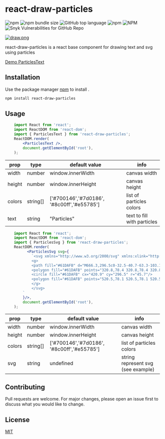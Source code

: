 # react-draw-particles
![npm](https://img.shields.io/npm/v/react-draw-particles) ![npm bundle size](https://img.shields.io/bundlephobia/min/react-draw-particles) ![GitHub top language](https://img.shields.io/github/languages/top/orenef/react-draw-particles) ![npm](https://img.shields.io/npm/dt/react-draw-particles) ![NPM](https://img.shields.io/npm/l/react-draw-particles) ![Snyk Vulnerabilities for GitHub Repo](https://img.shields.io/snyk/vulnerabilities/github/orenef/react-draw-particles)

[![draw.png](https://i.postimg.cc/vHLrRksb/draw.png)](https://postimg.cc/XpqGd2qz)

react-draw-particles is a react base component for drawing text and svg using particles

[Demo ParticlesText](https://codesandbox.io/s/react-draw-particles-ftje0)
## Installation

Use the package manager [npm](https://www.npmjs.com/package/react-draw-particles) to install .

```bash
npm install react-draw-particles

```

## Usage

```jsx
    import React from 'react';
    import ReactDOM from 'react-dom';
    import { ParticlesText } from 'react-draw-particles';
    ReactDOM.render(
        <ParticlesText />,
        document.getElementById('root'),
    );
```

prop | type | default value | info
--- | --- | --- | ---
width | number | window.innerWidth | canvas width
height| number | window.innerHeight | canvas height
colors | string[] | ['#700146','#7d0186', '#8c00ff','#e55785'] | list of particles colors
text | string | "Particles" | text to fill with particles


```jsx
    import React from 'react';
    import ReactDOM from 'react-dom';
    import { ParticlesSvg } from 'react-draw-particles';
    ReactDOM.render(
          <ParticlesSvg svg={
            `<svg xmlns="http://www.w3.org/2000/svg" xmlns:xlink="http://www.w3.org/1999/xlink" version="1.1" id="Layer_2_1_" width="500px" height="500px" x="0px" y="0px" viewBox="0 0 841.9 595.3" enable-background="new 0 0 841.9 595.3" xml:space="preserve">
            <g>
            <path fill="#61DAFB" d="M666.3,296.5c0-32.5-40.7-63.3-103.1-82.4c14.4-63.6,8-114.2-20.2-130.4c-6.5-3.8-14.1-5.6-22.4-5.6v22.3   c4.6,0,8.3,0.9,11.4,2.6c13.6,7.8,19.5,37.5,14.9,75.7c-1.1,9.4-2.9,19.3-5.1,29.4c-19.6-4.8-41-8.5-63.5-10.9   c-13.5-18.5-27.5-35.3-41.6-50c32.6-30.3,63.2-46.9,84-46.9l0-22.3c0,0,0,0,0,0c-27.5,0-63.5,19.6-99.9,53.6   c-36.4-33.8-72.4-53.2-99.9-53.2v22.3c20.7,0,51.4,16.5,84,46.6c-14,14.7-28,31.4-41.3,49.9c-22.6,2.4-44,6.1-63.6,11   c-2.3-10-4-19.7-5.2-29c-4.7-38.2,1.1-67.9,14.6-75.8c3-1.8,6.9-2.6,11.5-2.6l0-22.3c0,0,0,0,0,0c-8.4,0-16,1.8-22.6,5.6   c-28.1,16.2-34.4,66.7-19.9,130.1c-62.2,19.2-102.7,49.9-102.7,82.3c0,32.5,40.7,63.3,103.1,82.4c-14.4,63.6-8,114.2,20.2,130.4   c6.5,3.8,14.1,5.6,22.5,5.6c27.5,0,63.5-19.6,99.9-53.6c36.4,33.8,72.4,53.2,99.9,53.2c8.4,0,16-1.8,22.6-5.6   c28.1-16.2,34.4-66.7,19.9-130.1C625.8,359.7,666.3,328.9,666.3,296.5z M536.1,229.8c-3.7,12.9-8.3,26.2-13.5,39.5   c-4.1-8-8.4-16-13.1-24c-4.6-8-9.5-15.8-14.4-23.4C509.3,224,523,226.6,536.1,229.8z M490.3,336.3c-7.8,13.5-15.8,26.3-24.1,38.2   c-14.9,1.3-30,2-45.2,2c-15.1,0-30.2-0.7-45-1.9c-8.3-11.9-16.4-24.6-24.2-38c-7.6-13.1-14.5-26.4-20.8-39.8   c6.2-13.4,13.2-26.8,20.7-39.9c7.8-13.5,15.8-26.3,24.1-38.2c14.9-1.3,30-2,45.2-2c15.1,0,30.2,0.7,45,1.9   c8.3,11.9,16.4,24.6,24.2,38c7.6,13.1,14.5,26.4,20.8,39.8C504.7,309.8,497.8,323.2,490.3,336.3z M522.6,323.3   c5.4,13.4,10,26.8,13.8,39.8c-13.1,3.2-26.9,5.9-41.2,8c4.9-7.7,9.8-15.6,14.4-23.7C514.2,339.4,518.5,331.3,522.6,323.3z    M421.2,430c-9.3-9.6-18.6-20.3-27.8-32c9,0.4,18.2,0.7,27.5,0.7c9.4,0,18.7-0.2,27.8-0.7C439.7,409.7,430.4,420.4,421.2,430z    M346.8,371.1c-14.2-2.1-27.9-4.7-41-7.9c3.7-12.9,8.3-26.2,13.5-39.5c4.1,8,8.4,16,13.1,24C337.1,355.7,341.9,363.5,346.8,371.1z    M420.7,163c9.3,9.6,18.6,20.3,27.8,32c-9-0.4-18.2-0.7-27.5-0.7c-9.4,0-18.7,0.2-27.8,0.7C402.2,183.3,411.5,172.6,420.7,163z    M346.7,221.9c-4.9,7.7-9.8,15.6-14.4,23.7c-4.6,8-8.9,16-13,24c-5.4-13.4-10-26.8-13.8-39.8C318.6,226.7,332.4,224,346.7,221.9z    M256.2,347.1c-35.4-15.1-58.3-34.9-58.3-50.6c0-15.7,22.9-35.6,58.3-50.6c8.6-3.7,18-7,27.7-10.1c5.7,19.6,13.2,40,22.5,60.9   c-9.2,20.8-16.6,41.1-22.2,60.6C274.3,354.2,264.9,350.8,256.2,347.1z M310,490c-13.6-7.8-19.5-37.5-14.9-75.7   c1.1-9.4,2.9-19.3,5.1-29.4c19.6,4.8,41,8.5,63.5,10.9c13.5,18.5,27.5,35.3,41.6,50c-32.6,30.3-63.2,46.9-84,46.9   C316.8,492.6,313,491.7,310,490z M547.2,413.8c4.7,38.2-1.1,67.9-14.6,75.8c-3,1.8-6.9,2.6-11.5,2.6c-20.7,0-51.4-16.5-84-46.6   c14-14.7,28-31.4,41.3-49.9c22.6-2.4,44-6.1,63.6-11C544.3,394.8,546.1,404.5,547.2,413.8z M585.7,347.1c-8.6,3.7-18,7-27.7,10.1   c-5.7-19.6-13.2-40-22.5-60.9c9.2-20.8,16.6-41.1,22.2-60.6c9.9,3.1,19.3,6.5,28.1,10.2c35.4,15.1,58.3,34.9,58.3,50.6   C644,312.2,621.1,332.1,585.7,347.1z"/>
            <polygon fill="#61DAFB" points="320.8,78.4 320.8,78.4 320.8,78.4  "/>
            <circle fill="#61DAFB" cx="420.9" cy="296.5" r="45.7"/>
            <polygon fill="#61DAFB" points="520.5,78.1 520.5,78.1 520.5,78.1  "/>
            </g>
            </svg>
        `
        }/>,
        document.getElementById('root'),
    );
```

prop | type | default value | info
--- | --- | --- | ---
width | number | window.innerWidth | canvas width
height| number | window.innerHeight | canvas height
colors | string[] | ['#700146','#7d0186', '#8c00ff','#e55785'] | list of particles colors
svg | string | undefined | string represent svg (see example)

## Contributing
Pull requests are welcome. For major changes, please open an issue first to discuss what you would like to change.


## License
[MIT](https://choosealicense.com/licenses/mit/)
